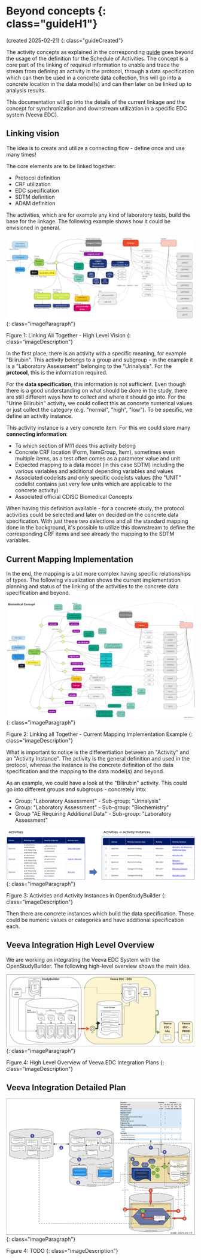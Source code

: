 # Beyond concepts {: class="guideH1"}

(created 2025-02-21) 
{: class="guideCreated"}

The activity concepts as explained in the corresponding [guide](./guide_activity_concept.md) goes beyond the usage of the definition for the Schedule of Activities. The concept is a core part of the linking of required information to enable and trace the stream from defining an activity in the protocol, through a data specification which can then be used in a concrete data collection, this will go into a concrete location in the data model(s) and can then later on be linked up to analysis results.

This documentation will go into the details of the current linkage and the concept for synchronization and downstream utilization in a specific EDC system (Veeva EDC).

## Linking vision

The idea is to create and utilize a connecting flow - define once and use many times!

The core elements are to be linked together:

- Protocol definition
- CRF utilization
- EDC specification
- SDTM definition
- ADAM definition

The activities, which are for example any kind of laboratory tests, build the base for the linkage. The following example shows how it could be envisioned in general. 

![Linking All Together - High Level Vision](./img/guide_bc_01.png)
{: class="imageParagraph"}

Figure 1: Linking All Together - High Level Vision
{: class="imageDescription"}

In the first place, there is an activity with a specific meaning, for example "Bilirubin". This activity belongs to a group and subgroup - in the example it is a "Laboratory Assessment" belonging to the "Urinalysis". For the **protocol**, this is the information required. 

For the **data specification**, this information is not sufficient. Even though there is a good understanding on what should be done in the study, there are still different ways how to collect and where it should go into. For the "Urine Bilirubin" activity, we could collect this as concrete numerical values or just collect the category (e.g. "normal", "high", "low"). To be specific, we define an activity instance.

This activity instance is a very concrete item. For this we could store many **connecting information**:

- To which section of M11 does this activity belong
- Concrete CRF location (Form, ItemGroup, Item), sometimes even multiple items, as a test often comes as a parameter value and unit
- Expected mapping to a data model (in this case SDTM) including the various variables and additional depending variables and values
- Associated codelists and only specific codelists values (the "UNIT" codelist contains just very few units which are applicable to the concrete activity)
- Associated official CDISC Biomedical Concepts

When having this definition available - for a concrete study, the protocol activities could be selected and later on decided on the concrete data specification. With just these two selections and all the standard mapping done in the background, it's possible to utilize this downstream to define the corresponding CRF items and see already the mapping to the SDTM variables.


## Current Mapping Implementation

In the end, the mapping is a bit more complex having specific relationships of types. The following visualization shows the current implementation planning and status of the linking of the activities to the concrete data specification and beyond.

![Linking all Together - Current Mapping Implementation Example](./img/guide_bc_02.png)
{: class="imageParagraph"}

Figure 2: Linking all Together - Current Mapping Implementation Example
{: class="imageDescription"}

What is important to notice is the differentiation between an "Activity" and an "Activity Instance". The activity is the general definition and used in the protocol, whereas the instance is the concrete definition of the data specification and the mapping to the data model(s) and beyond.

As an example, we could have a look at the "Bilirubin" activity. This could go into different groups and subgroups - concretely into:

- Group: "Laboratory Assessment" - Sub-group: "Urinalysis"
- Group: "Laboratory Assessment" - Sub-group: "Biochemistry" 
- Group "AE Requiring Additional Data" - Sub-group: "Laboratory Assessment"

![Activities and Activity Instances in OpenStudyBuilder](./img/guide_bc_05.png)
{: class="imageParagraph"}

Figure 3: Activities and Activity Instances in OpenStudyBuilder
{: class="imageDescription"}

Then there are concrete instances which build the data specification. These could be numeric values or categories and have additional specification each.


## Veeva Integration High Level Overview

We are working on integrating the Veeva EDC System with the OpenStudyBuilder. The following high-level overview shows the main idea.

![High Level Overview of Veeva EDC Integration Plans](./img/guide_bc_03.png)
{: class="imageParagraph"}

Figure 4: High Level Overview of Veeva EDC Integration Plans
{: class="imageDescription"}



## Veeva Integration Detailed Plan

![TODO](./img/guide_bc_04.png)
{: class="imageParagraph"}

Figure 4: TODO
{: class="imageDescription"}